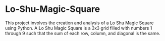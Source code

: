 # Lo-Shu-Magic-Square
This project involves the creation and analysis of a Lo Shu Magic Square using Python. A Lo Shu Magic Square is a 3x3 grid filled with numbers 1 through 9 such that the sum of each row, column, and diagonal is the same. 
